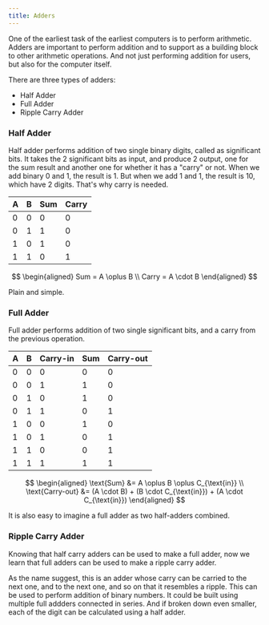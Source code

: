 ```yaml
---
title: Adders
---
```


One of the earliest task of the earliest computers is to perform arithmetic. Adders are important to perform addition and to support as a building block to other arithmetic operations. And not just performing addition for users, but also for the computer itself.

There are three types of adders:
- Half Adder
- Full Adder
- Ripple Carry Adder

### Half Adder

Half adder performs addition of two single binary digits, called as significant bits. It takes the 2 significant bits as input, and produce 2 output, one for the sum result and another one for whether it has a "carry" or not. When we add binary 0 and 1, the result is 1. But when we add 1 and 1, the result is 10, which have 2 digits. That's why carry is needed.

| A | B | Sum | Carry |
|---|---|-----|-------|
| 0 | 0 | 0   | 0     |
| 0 | 1 | 1   | 0     |
| 1 | 0 | 1   | 0     |
| 1 | 1 | 0   | 1     |

$$
\begin{aligned}
Sum = A \oplus B \\
Carry = A \cdot B
\end{aligned}
$$ 

Plain and simple.

### Full Adder

Full adder performs addition of two single significant bits, and a carry from the previous operation.


| A | B | Carry-in | Sum| Carry-out|
|---|---|------|---------|-------------------|
| 0 | 0 | 0    | 0       | 0                 |
| 0 | 0 | 1    | 1       | 0                 |
| 0 | 1 | 0    | 1       | 0                 |
| 0 | 1 | 1    | 0       | 1                 |
| 1 | 0 | 0    | 1       | 0                 |
| 1 | 0 | 1    | 0       | 1                 |
| 1 | 1 | 0    | 0       | 1                 |
| 1 | 1 | 1    | 1       | 1                 |

$$
\begin{aligned}
\text{Sum} &= A \oplus B \oplus C_{\text{in}} \\
\text{Carry-out} &= (A \cdot B) + (B \cdot C_{\text{in}}) + (A \cdot C_{\text{in}})
\end{aligned}
$$


It is also easy to imagine a full adder as two half-adders combined.

### Ripple Carry Adder
Knowing that half carry adders can be used to make a full adder, now we learn that full adders can be used to make a ripple carry adder.

As the name suggest, this is an adder whose carry can be carried to the next one, and to the next one, and so on that it resembles a ripple. This can be used to perform addition of binary numbers. It could be built using multiple full addders connected in series. And if broken down even smaller, each of the digit can be calculated using a half adder.


